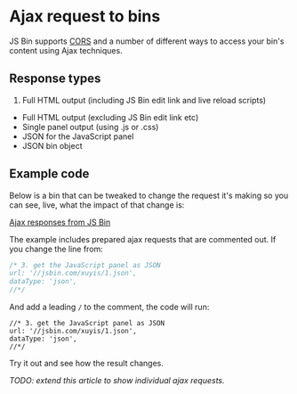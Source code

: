 # Ajax request to bins

JS Bin supports [CORS](https://developer.mozilla.org/en-US/docs/Web/HTTP/Access_control_CORS) and a number of different ways to access your bin's content using Ajax techniques.

## Response types

1. Full HTML output (including JS Bin edit link and live reload scripts)
- Full HTML output (excluding JS Bin edit link etc)
- Single panel output (using .js or .css)
- JSON for the JavaScript panel
- JSON bin object

## Example code

Below is a bin that can be tweaked to change the request it's making so you can see, live, what the impact of that change is:

<div><a class="jsbin-embed" href="//jsbin.com/lupof/2/embed?js,console&height=400px">Ajax responses from JS Bin</a><script src="http://static.jsbin.com/js/embed.js"></script></div>

The example includes prepared ajax requests that are commented out. If you change the line from:

```js
/* 3. get the JavaScript panel as JSON
url: '//jsbin.com/xuyis/1.json',
dataType: 'json',
//*/
```

And add a leading `/` to the comment, the code will run:

```
//* 3. get the JavaScript panel as JSON
url: '//jsbin.com/xuyis/1.json',
dataType: 'json',
//*/
```

Try it out and see how the result changes.

*TODO: extend this article to show individual ajax requests.*